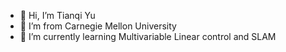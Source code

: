 - 👋 Hi, I’m Tianqi Yu
- 👀 I’m from Carnegie Mellon University
- 🌱 I’m currently learning Multivariable Linear control and SLAM

<!---
NickYu321/NickYu321 is a ✨ special ✨ repository because its `README.md` (this file) appears on your GitHub profile.
You can click the Preview link to take a look at your changes.
--->
